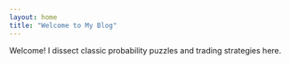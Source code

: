 ```yaml
---
layout: home
title: "Welcome to My Blog"
---
```

Welcome! I dissect classic probability puzzles and trading strategies here.
